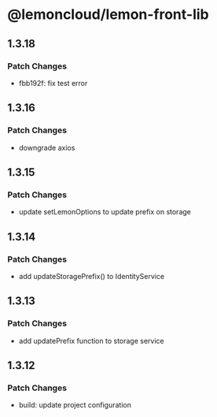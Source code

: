 # @lemoncloud/lemon-front-lib

## 1.3.18

### Patch Changes

-   fbb192f: fix test error

## 1.3.16

### Patch Changes

-   downgrade axios

## 1.3.15

### Patch Changes

-   update setLemonOptions to update prefix on storage

## 1.3.14

### Patch Changes

-   add updateStoragePrefix() to IdentityService

## 1.3.13

### Patch Changes

-   add updatePrefix function to storage service

## 1.3.12

### Patch Changes

-   build: update project configuration

